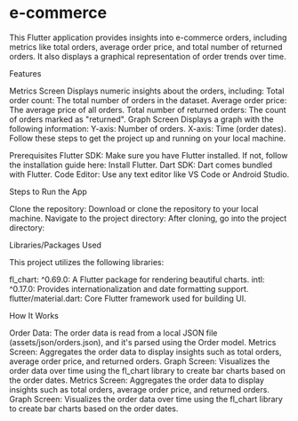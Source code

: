 # e-commerce
This Flutter application provides insights into e-commerce orders, including metrics like total orders, average order price, and total number of returned orders. It also displays a graphical representation of order trends over time.

Features

Metrics Screen Displays numeric insights about the orders, including: Total order count: The total number of orders in the dataset. Average order price: The average price of all orders. Total number of returned orders: The count of orders marked as "returned".
Graph Screen Displays a graph with the following information: Y-axis: Number of orders. X-axis: Time (order dates).
Follow these steps to get the project up and running on your local machine.

Prerequisites Flutter SDK: Make sure you have Flutter installed. If not, follow the installation guide here: Install Flutter. Dart SDK: Dart comes bundled with Flutter. Code Editor: Use any text editor like VS Code or Android Studio.

Steps to Run the App

Clone the repository: Download or clone the repository to your local machine. Navigate to the project directory: After cloning, go into the project directory:

Libraries/Packages Used

This project utilizes the following libraries:

fl_chart: ^0.69.0: A Flutter package for rendering beautiful charts. intl: ^0.17.0: Provides internationalization and date formatting support. flutter/material.dart: Core Flutter framework used for building UI.

How It Works

Order Data: The order data is read from a local JSON file (assets/json/orders.json), and it's parsed using the Order model. Metrics Screen: Aggregates the order data to display insights such as total orders, average order price, and returned orders. Graph Screen: Visualizes the order data over time using the fl_chart library to create bar charts based on the order dates. Metrics Screen: Aggregates the order data to display insights such as total orders, average order price, and returned orders. Graph Screen: Visualizes the order data over time using the fl_chart library to create bar charts based on the order dates.
